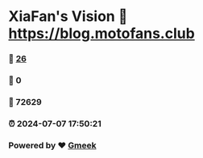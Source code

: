 # XiaFan's Vision :link: https://blog.motofans.club 
### :page_facing_up: [26](https://blog.motofans.club/tag.html) 
### :speech_balloon: 0 
### :hibiscus: 72629 
### :alarm_clock: 2024-07-07 17:50:21 
### Powered by :heart: [Gmeek](https://github.com/Meekdai/Gmeek)
